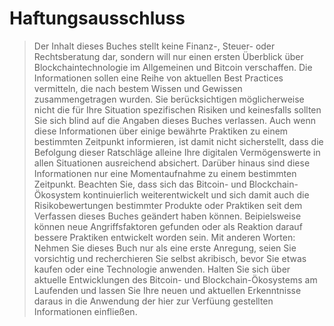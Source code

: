 # Haftungsausschluss

> Der Inhalt dieses Buches stellt keine Finanz-, Steuer- oder Rechtsberatung dar, sondern will nur einen ersten Überblick über Blockchaintechnologie im Allgemeinen und Bitcoin verschaffen. Die Informationen sollen eine Reihe von aktuellen Best Practices vermitteln, die nach bestem Wissen und Gewissen zusammengetragen wurden. Sie berücksichtigen möglicherweise nicht die für Ihre Situation spezifischen Risiken und keinesfalls sollten Sie sich blind auf die Angaben dieses Buches verlassen. Auch wenn diese Informationen über einige bewährte Praktiken zu einem bestimmten Zeitpunkt informieren, ist damit nicht sicherstellt, dass die Befolgung dieser Ratschläge alleine Ihre digitalen Vermögenswerte in allen Situationen ausreichend absichert. Darüber hinaus sind diese Informationen nur eine Momentaufnahme zu einem bestimmten Zeitpunkt. Beachten Sie, dass sich das Bitcoin- und Blockchain-Ökosystem kontinuierlich weiterentwickelt und sich damit auch die Risikobewertungen bestimmter Produkte oder Praktiken seit dem Verfassen dieses Buches geändert haben können. Beipielsweise können neue Angriffsfaktoren gefunden oder als Reaktion darauf bessere Praktiken entwickelt worden sein. Mit anderen Worten: Nehmen Sie dieses Buch nur als eine erste Anregung, seien Sie vorsichtig und recherchieren Sie selbst akribisch, bevor Sie etwas kaufen oder eine Technologie anwenden. Halten Sie sich über aktuelle Entwicklungen des Bitcoin- und Blockchain-Ökosystems am Laufenden und lassen Sie Ihre neuen und aktuellen Erkenntnisse daraus in die Anwendung der hier zur Verfüung gestellten Informationen einfließen.
